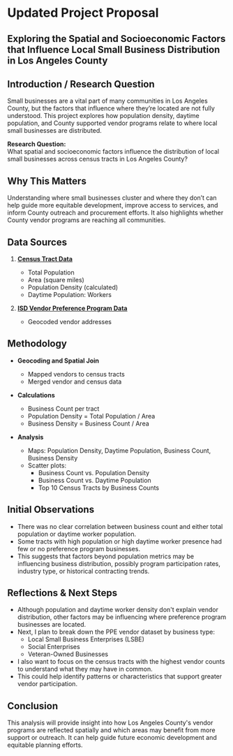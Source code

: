# Updated Project Proposal

## Exploring the Spatial and Socioeconomic Factors that Influence Local Small Business Distribution in Los Angeles County

## Introduction / Research Question

Small businesses are a vital part of many communities in Los Angeles County, but the factors that influence where they’re located are not fully understood. This project explores how population density, daytime population, and County supported vendor programs relate to where local small businesses are distributed.

**Research Question:**  
What spatial and socioeconomic factors influence the distribution of local small businesses across census tracts in Los Angeles County?

## Why This Matters

Understanding where small businesses cluster and where they don’t can help guide more equitable development, improve access to services, and inform County outreach and procurement efforts. It also highlights whether County vendor programs are reaching all communities.

## Data Sources

1. **[Census Tract Data](https://github.com/aarella2/pa405-aarellanes/tree/main/Assignments/week03/data)**
   - Total Population
   - Area (square miles)
   - Population Density (calculated)
   - Daytime Population: Workers

2. **[ISD Vendor Preference Program Data](https://camisvr.co.la.ca.us/LACoBids/CertList/VendorCert)**
   - Geocoded vendor addresses

## Methodology

- **Geocoding and Spatial Join**
  - Mapped vendors to census tracts
  - Merged vendor and census data

- **Calculations**
  - Business Count per tract
  - Population Density = Total Population / Area
  - Business Density = Business Count / Area

- **Analysis**
  - Maps: Population Density, Daytime Population, Business Count, Business Density
  - Scatter plots:
    - Business Count vs. Population Density
    - Business Count vs. Daytime Population
    - Top 10 Census Tracts by Business Counts

## Initial Observations

- There was no clear correlation between business count and either total population or daytime worker population.
- Some tracts with high population or high daytime worker presence had few or no preference program businesses.
- This suggests that factors beyond population metrics may be influencing business distribution, possibly program participation rates, industry type, or historical contracting trends.


## Reflections & Next Steps

- Although population and daytime worker density don't explain vendor distribution, other factors may be influencing where preference program businesses are located.
- Next, I plan to break down the PPE vendor dataset by business type:
  - Local Small Business Enterprises (LSBE)
  - Social Enterprises
  - Veteran-Owned Businesses
- I also want to focus on the census tracts with the highest vendor counts to understand what they may have in common.
- This could help identify patterns or characteristics that support greater vendor participation.

## Conclusion

This analysis will provide insight into how Los Angeles County's vendor programs are reflected spatially and which areas may benefit from more support or outreach. It can help guide future economic development and equitable planning efforts.
